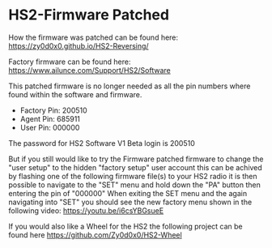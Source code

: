 # HS2-Firmware Patched


How the firmware was patched can be found here: https://zy0d0x0.github.io/HS2-Reversing/

Factory firmware can be found here: https://www.ailunce.com/Support/HS2/Software

This patched firmware is no longer needed as all the pin numbers where found within the software and firmware.

* Factory Pin: 200510 
* Agent Pin: 685911 
* User Pin: 000000 

The password for HS2 Software V1 Beta login is 200510

But if you still would like to try the Firmware patched firmware to change the "user setup" to the hidden "factory setup" user account this can be achived by flashing one of the following firmware file(s) to your HS2 radio it is then possible to navigate to the "SET" menu and hold down the "PA" button
then entering the pin of "000000" When exiting the SET menu and the again navigating into "SET" you should see the new factory menu shown in the following video: https://youtu.be/i6csYBGsueE


If you would also like a Wheel for the HS2 the following project can be found here https://github.com/Zy0d0x0/HS2-Wheel

